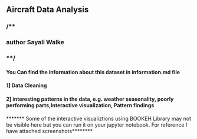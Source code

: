 ## Aircraft Data Analysis
### /**

### author Sayali Walke

### **/

#### You Can find the information about this dataset in information.md file

#### 1] Data Cleaning
#### 2] interesting patterns in the data, e.g. weather seasonality, poorly performing parts,Interactive visualization, Pattern findings
******* Some of the interactive visualiztions using BOOKEH Library may not be visible here but you can run it on your jupyter notebook.
For reference I have attached screenshots********
